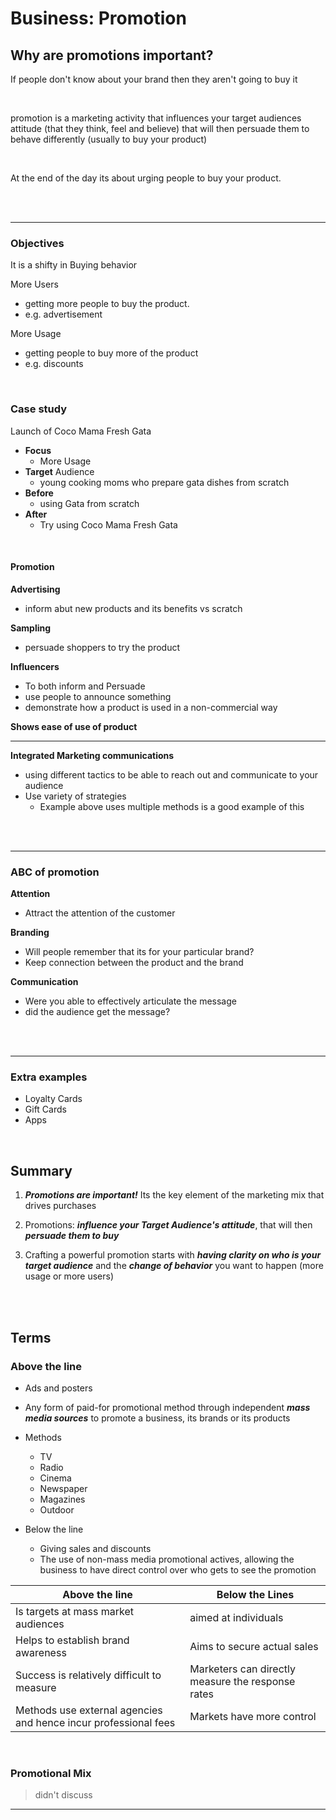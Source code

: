# Business: Promotion

## Why are promotions important? 

If people don't know about your brand then they aren't going to buy it

<br>

promotion is a marketing activity that influences your target audiences attitude (that they think, feel and believe) that will then persuade them to behave differently (usually to buy your product)

<br>


 At the end of the day its about urging people to buy your product.
 
<br>
<br>

 
 
 
----
 
### Objectives
 
 It is a shifty in Buying behavior 
 
 More Users 
  - getting more people to buy the product.
  - e.g. advertisement 
 
 More Usage
  - getting people to buy more of the product
  - e.g. discounts 


<br>


### Case study

Launch of Coco Mama Fresh Gata

 - **Focus**
	 - More Usage
 - **Target** Audience
	 - young cooking moms who prepare gata dishes from scratch
 - **Before**
	 - using Gata from scratch
 - **After**
	 - Try using Coco Mama Fresh Gata

<br>

#### Promotion

**Advertising**
 - inform abut new products and its benefits vs scratch

**Sampling**
 - persuade shoppers to try the product

**Influencers**
 - To both inform and Persuade
 - use people to announce something
 - demonstrate how a product is used in a non-commercial way


**Shows ease of use of product**

----

**Integrated Marketing communications**
 - using different tactics to be able to reach out and communicate to your audience
 - Use variety of strategies 
	 - Example above uses multiple methods is a good example of this

<br>
<br>

----

### ABC of promotion
**Attention**
 - Attract the attention of the customer

**Branding**
 - Will people remember that its for your particular brand?
 - Keep connection between the product and the brand

**Communication**
 - Were you able to effectively articulate the message
 - did the audience get the message?


<br>
<br>


----

### Extra examples
 - Loyalty Cards
 - Gift Cards
 - Apps

<br>

## Summary
1. ***Promotions are important!*** Its the key element of the marketing mix that drives purchases


3. Promotions: ***influence your Target Audience's attitude***, that will then ***persuade them to buy***


5. Crafting a powerful promotion starts with ***having clarity on who is your target audience*** and the ***change of behavior*** you want to happen (more usage or more users)

<br>
<br>

## Terms

### Above the line
 - Ads and posters
 - Any form of paid-for promotional method through independent  ***mass media sources*** to promote a business, its brands or its products
 - Methods
	 - TV
	 - Radio
	 - Cinema
	 - Newspaper
	 - Magazines
	 - Outdoor

 - Below the line
	 - Giving sales and discounts
	 - The use of non-mass media promotional actives, allowing the business to have direct control over who gets to see the promotion


| Above the line                                                  | Below the Lines                                   |
| --------------------------------------------------------------- | ------------------------------------------------- |
| Is targets at mass market audiences                             | aimed at individuals                              |
| Helps to establish brand awareness                              | Aims to secure actual sales                       |
| Success is relatively difficult to measure                      | Marketers can directly measure the response rates |
| Methods use external agencies and hence incur professional fees | Markets have more control                         |

<br>

### Promotional Mix

> didn't discuss

---- 


